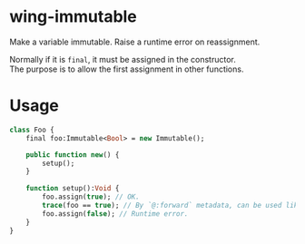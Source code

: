 # wing-immutable
Make a variable immutable.
Raise a runtime error on reassignment.

Normally if it is `final`, it must be assigned in the constructor.  
The purpose is to allow the first assignment in other functions.  

# Usage
```haxe
class Foo {
	final foo:Immutable<Bool> = new Immutable();

	public function new() {
		setup();
	}
	
	function setup():Void {
		foo.assign(true); // OK.
		trace(foo == true); // By `@:forward` metadata, can be used like the underlying type.
		foo.assign(false); // Runtime error.
	}
}
```